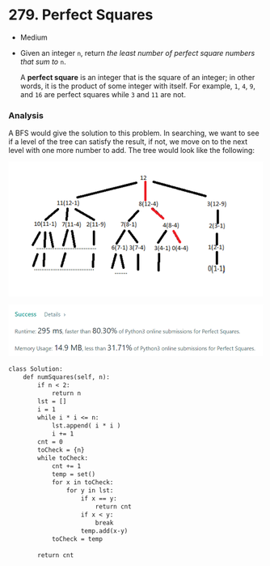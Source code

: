 # 279. Perfect Squares

* Medium
*   Given an integer `n`, return _the least number of perfect square numbers that sum to_ `n`.

    A **perfect square** is an integer that is the square of an integer; in other words, it is the product of some integer with itself. For example, `1`, `4`, `9`, and `16` are perfect squares while `3` and `11` are not.

### Analysis&#x20;

A BFS would give the solution to this problem. In searching, we want to see if a level of the tree can  satisfy the result, if not, we move on to the next level with one more number to add. The tree would  look like the following:&#x20;

![](<../../../../.gitbook/assets/image (202).png>)

![](<../../../../.gitbook/assets/image (49).png>)

```
class Solution:
    def numSquares(self, n):
        if n < 2:
            return n
        lst = []
        i = 1
        while i * i <= n:
            lst.append( i * i )
            i += 1
        cnt = 0
        toCheck = {n}
        while toCheck:
            cnt += 1
            temp = set()
            for x in toCheck:
                for y in lst:
                    if x == y:
                        return cnt
                    if x < y:
                        break
                    temp.add(x-y)
            toCheck = temp

        return cnt
```

